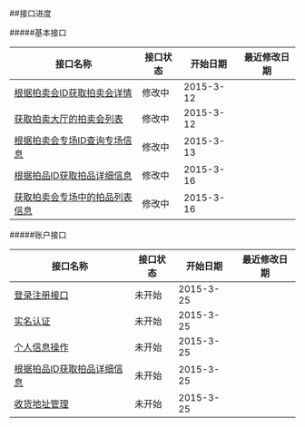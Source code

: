 ##接口进度

#####基本接口

| 接口名称 | 接口状态 | 开始日期 | 最近修改日期 |
|---------|--------|---------|------------|
| [根据拍卖会ID获取拍卖会详情](首页/拍卖会信息相关接口.md#2) |修改中| 2015-3-12| |
| [获取拍卖大厅的拍卖会列表](首页/拍卖会信息相关接口.md#3) |修改中| 2015-3-12| |
| [根据拍卖会专场ID查询专场信息](首页/拍卖会信息相关接口.md#4) |修改中| 2015-3-13| |
| [根据拍品ID获取拍品详细信息](首页/拍品信息相关接口.md#2) |修改中| 2015-3-16| |
| [获取拍卖会专场中的拍品列表信息](首页/拍品信息相关接口.md#3) |修改中| 2015-3-16| |

#####账户接口

| 接口名称 | 接口状态 | 开始日期 | 最近修改日期 |
|---------|--------|---------|------------|
| [登录注册接口](我/登录注册.md) |未开始| 2015-3-25| |
| [实名认证](我/实名认证.md) |未开始| 2015-3-25| |
| [个人信息操作](我/个人信息操作.md) |未开始| 2015-3-25| |
| [根据拍品ID获取拍品详细信息](首页/拍品信息相关接口.md#2) |未开始| 2015-3-25| |
| [收货地址管理](我/收货地址管理.md) |未开始| 2015-3-25| |

